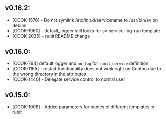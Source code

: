 ## v0.16.2:

* [COOK-1576] - Do not symlink /etc/init.d/servicename to /usr/bin/sv
  on debian
* [COOK-1960] - default_logger still looks for sv-service-log-run
  template
* [COOK-2035] - runit README change

## v0.16.0:

* [COOK-794] default logger and `no_log` for `runit_service`
  definition
* [COOK-1165] - restart functionality does not work right on Gentoo
  due to the wrong directory in the attributes
* [COOK-1440] - Delegate service control to normal user

## v0.15.0:

* [COOK-1008] - Added parameters for names of different templates in runit
